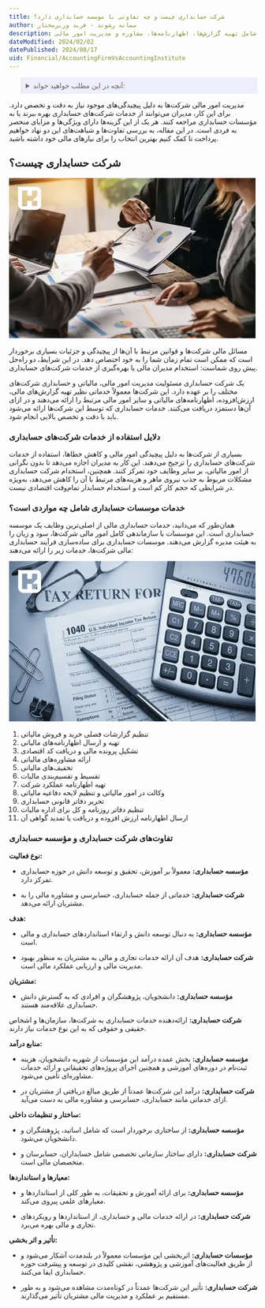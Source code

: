 ```yaml
---
title: شرکت حسابداری چیست و چه تفاوتی با موسسه حسابداری دارد؟
author: سمانه رشوند - فربد وزیرمختار
description: شرکت‌های حسابداری خدمات مالی و مالیاتی تخصصی ارائه می‌دهند، شامل تهیه گزارش‌ها، اظهارنامه‌ها، مشاوره و مدیریت امور مالی. 
dateModified: 2024/02/02
datePublished: 2024/08/17
uid: Financial/AccountingFirmVsAccountingInstitute
---
```


<blockquote style="background-color:#eeeefc; padding:0.5rem">
<details>
  <summary>آنچه در این مطلب خواهید خواند:</summary>
  <ul>
    <li>شرکت حسابداری چیست؟</li>
    <li>دلایل استفاده از خدمات شرکت‌های حسابداری</li>
    <li>خدمات موسسات حسابداری شامل چه مواردی است؟</li>
    <li>تفاوت‌های شرکت حسابداری و مؤسسه حسابداری</li>
  </ul>
</details>

</blockquote>

مدیریت امور مالی شرکت‌ها به دلیل پیچیدگی‌های موجود نیاز به دقت و تخصص دارد. برای این کار، مدیران می‌توانند از خدمات شرکت‌های حسابداری بهره ببرند یا به مؤسسات حسابداری مراجعه کنند. هر یک از این گزینه‌ها دارای ویژگی‌ها و مزایای منحصر به فردی است. در این مقاله، به بررسی تفاوت‌ها و شباهت‌های این دو نهاد خواهیم پرداخت تا کمک کنیم بهترین انتخاب را برای نیازهای مالی خود داشته باشید.


## شرکت حسابداری چیست؟

![آشنایی با شرکت های حسابداری و مزایای استفاده از خدمات آنها](./Images/AccountingFirm.webp)

مسائل مالی شرکت‌ها و قوانین مرتبط با آن‌ها از پیچیدگی و جزئیات بسیاری برخوردار است که ممکن است تمام زمان شما را به خود اختصاص دهد. در این شرایط، دو راه‌حل پیش روی شماست: استخدام مدیران مالی یا بهره‌گیری از خدمات شرکت‌های حسابداری.

یک شرکت حسابداری مسئولیت مدیریت امور مالی، مالیاتی و حسابداری شرکت‌های مختلف را بر عهده دارد. این شرکت‌ها معمولاً خدماتی نظیر تهیه گزارش‌های مالی، ارزش‌افزوده، اظهارنامه‌های مالیاتی و سایر امور مالی مرتبط را ارائه می‌دهند و در ازای آن‌ها دستمزد دریافت می‌کنند. خدمات حسابداری که توسط این شرکت‌ها ارائه می‌شود باید با دقت و تخصص بالایی انجام شود.

### دلایل استفاده از خدمات شرکت‌های حسابداری

بسیاری از شرکت‌ها به دلیل پیچیدگی امور مالی و کاهش خطاها، استفاده از خدمات شرکت‌های حسابداری را ترجیح می‌دهند. این کار به مدیران اجازه می‌دهد تا بدون نگرانی از امور مالیاتی، بر سایر وظایف خود تمرکز کنند. همچنین، استخدام شرکت حسابداری مشکلات مربوط به جذب نیروی ماهر و هزینه‌های مرتبط با آن را کاهش می‌دهد، به‌ویژه در شرایطی که حجم کار کم است و استخدام حسابدار تمام‌وقت اقتصادی نیست.

### خدمات موسسات حسابداری شامل چه مواردی است؟

همان‌طور که می‌دانید، خدمات حسابداری مالی از اصلی‌ترین وظایف یک موسسه حسابداری است. این موسسات با سازماندهی کامل امور مالی شرکت‌ها، سود و زیان را به هیئت مدیره گزارش می‌دهند. موسسات حسابداری برای ساده‌سازی فرآیند حسابداری مالی شرکت‌ها، خدمات زیر را ارائه می‌دهند:

![خدمات موسسات حسابداری](./Images/AccountingFirmServices.webp)

1. تنظیم گزارشات فصلی خرید و فروش مالیاتی
2. تهیه و ارسال اظهارنامه‌های مالیاتی
3. تشکیل پرونده مالی و دریافت کد اقتصادی
4. ارائه مشاوره‌های مالیاتی
5. تخفیف‌های مالیاتی
6. تقسیط و تقسیم‌بندی مالیات
7. تهیه اظهارنامه عملکرد شرکت
8. وکالت در امور مالیاتی و تنظیم لایحه دفاعیه مالیاتی
9. تحریر دفاتر قانونی حسابداری
10. تنظیم دفاتر روزنامه و کل برای اداره مالیات
11. ارسال اظهارنامه ارزش افزوده و دریافت یا تمدید گواهی آن

### تفاوت‌های شرکت حسابداری و مؤسسه حسابداری

**نوع فعالیت:**

- **مؤسسه حسابداری:** معمولاً بر آموزش، تحقیق و توسعه دانش در حوزه حسابداری تمرکز دارد.

- **شرکت حسابداری:** خدماتی از جمله حسابداری، حسابرسی و مشاوره مالی را به مشتریان ارائه می‌دهد.

**هدف:**

- **مؤسسه حسابداری:** به دنبال توسعه دانش و ارتقاء استانداردهای حسابداری و مالی است.

- **شرکت حسابداری:** هدف آن ارائه خدمات تجاری و مالی به مشتریان به منظور بهبود مدیریت مالی و ارزیابی عملکرد مالی است.

**مشتریان:**

- **مؤسسه حسابداری:** دانشجویان، پژوهشگران و افرادی که به گسترش دانش حسابداری علاقه‌مند هستند.

**شرکت حسابداری:** ارائه‌دهنده خدمات حسابداری به شرکت‌ها، سازمان‌ها و اشخاص حقیقی و حقوقی که به این نوع خدمات نیاز دارند.

**منابع درآمد:**

- **مؤسسه حسابداری:** بخش عمده درآمد این مؤسسات از شهریه دانشجویان، هزینه ثبت‌نام در دوره‌های آموزشی و همچنین اجرای پروژه‌های تحقیقاتی و ارائه خدمات مشاوره‌ای تأمین می‌شود.  

- **شرکت حسابداری:** درآمد این شرکت‌ها عمدتاً از طریق مبالغ دریافتی از مشتریان در ازای خدماتی مانند حسابداری، حسابرسی و مشاوره مالی به دست می‌آید.

**ساختار و تنظیمات داخلی:**

- **مؤسسه حسابداری:** از ساختاری برخوردار است که شامل اساتید، پژوهشگران و دانشجویان می‌شود.

- **شرکت حسابداری:** دارای ساختار سازمانی تخصصی شامل حسابداران، حسابرسان و متخصصان مالی است.

**معیارها و استانداردها:**

- **مؤسسه حسابداری:** برای ارائه آموزش و تحقیقات، به طور کلی از استانداردها و معیارهای علمی پیروی می‌کند.

- **شرکت حسابداری:** در ارائه خدمات مالی و حسابداری، از استانداردها و رویکردهای تجاری و مالی بهره می‌برد.

**تأثیر و اثر بخشی:**

- **مؤسسات حسابداری:** اثربخشی این مؤسسات معمولاً در بلندمدت آشکار می‌شود و از طریق فعالیت‌های آموزشی و پژوهشی، نقشی کلیدی در توسعه و پیشرفت حوزه حسابداری ایفا می‌کنند.

- **شرکت حسابداری:** تأثیر این شرکت‌ها عمدتاً در کوتاه‌مدت مشاهده می‌شود و به طور مستقیم بر عملکرد و مدیریت مالی مشتریان تأثیر می‌گذارند.

